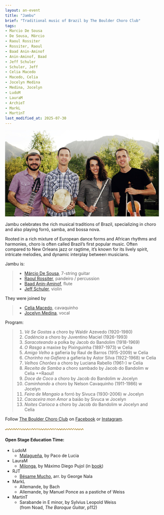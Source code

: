 ```yaml
---
layout: an-event
title: "Jambu"
brief: "Traditional music of Brazil by The Boulder Choro Club"
tags:
- Marcio De Sousa
- De Sousa, Márcio
- Raoul Rossiter
- Rossiter, Raoul
- Baad Anin-Aminof
- Anin-Aminof, Baad
- Jeff Schuler
- Schuler, Jeff
- Celia Macedo
- Macedo, Celia
- Jocelyn Medina
- Medina, Jocelyn
- LudoM
- LauraM
- ArchieT
- MarkL
- MartinT
last_modified_at: 2025-07-30
---
```

![Jambu - players of Brazilian choro music](/pics/20250728-Jambu.jpg)

Jambu celebrates the rich musical traditions of Brazil, specializing in choro and also playing forró, samba, and bossa nova.  

Rooted in a rich mixture of European dance forms and African rhythms and harmonies, choro is often called Brazil’s first popular music. Often compared to New Orleans jazz or ragtime, it’s known for its lively spirit, intricate melodies, and dynamic interplay between musicians.  

Jambu is:
> * [Márcio De Sousa](https://www.instagram.com/marcio_desousa/?hl=en), 7-string guitar
> * [Raoul Rossiter](https://www.linkedin.com/in/raoul-rossiter-03593311), pandeiro / percussion
> * [Baad Anin-Aminof](https://github.com/budaminof), flute
> * [Jeff Schuler](https://www.instagram.com/digmob/?hl=en), violin

They were joined by
> * [Celia Macedo](https://www.rockymountainendoflifecollective.com/bios#block-d39c205cbb18ebc11af6), cavaquinho
> * [Jocelyn Medina](https://www.jocelynmedina.com/), vocal

Program:
> 1. _Vé Se Gostas_ a choro by Waldir Azevedo (1920-1980)
> 1. _Cadéncia_ a choro by Juventino Maciel (1926-1993)
> 1. _Saracoteando_ a polka by Jacob do Bandolim (1918-1969)
> 1. _O Rasga_ a maxixe by Pixinguinha (1897-1973) w Celia
> 1. _Amigo Velho_ a gafieria by Raul de Barros (1915-2009) w Celia
> 1. _Chorinho na Gafiera_ a gafieria by Astor Silva (1922-1968) w Celia
> 1. _Velhos Chorões_ a choro by Luciana Rabello (1961-) w Celia
> 1. _Receita de Samba_ a choro sambado by Jacob do Bandolim w Celia ++Raoul!
> 1. _Doce de Coco_ a choro by Jacob do Bandolim w Jocelyn
> 1. _Caminhando_ a choro by Nelson Cavaquinho (1911-1986) w Jocelyn
> 1. _Feira de Mangaio_ a forró by Sivuca (1930-2006) w Jocelyn
> 1. _Cacaceira mon Amor_ a baião by Sivuca w Jocelyn
> 1. _Noites Carioca_ a choro by Jacob do Bandolim w Jocelyn and Celia

Follow <ins>The Boulder Choro Club</ins> on [Facebook](https://www.facebook.com/groups/boulder.choro.club/posts/29669332516048830/) or [Instagram](https://www.instagram.com/p/DGUC2_msT_l/).

![line](/pics/wgly-line.png)

#### Open Stage Education Time: ####
* LudoM
   - [Malagueña](https://www.youtube.com/watch?v=e1aA-WXbnho), by Paco de Lucia
* LauraM
   - [Milonga](https://www.youtube.com/watch?v=F2LWARbMD9s), by Máximo Diego Pujol (in [book](https://www.amazon.com/Suites-Del-Plata/dp/B001B0VVR4/))
* RJT
   - [Bésame Mucho](https://www.youtube.com/watch?v=7zRuPPKOY84), arr. by George Nala
* MarkL
   - Allemande, by Bach
   - Allemande, by Manuel Ponce as a pastiche of Weiss
* MartinT
   - Sarabande in E minor, by Sylvius Leopold Weiss  
     (from Noad, _The Baroque Guitar_, p112)

